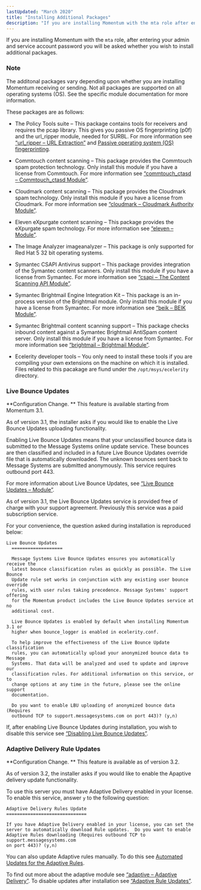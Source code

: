 ```yaml
---
lastUpdated: "March 2020"
title: "Installing Additional Packages"
description: "If you are installing Momentum with the mta role after entering your admin and service account password you will be asked whether you wish to install additional packages The additonal packages vary depending upon whether you are installing Momentum receiving or sending Not all packages are supported on all operating..."
---
```


If you are installing Momentum with the `mta` role, after entering your admin and service account password you will be asked whether you wish to install additional packages.

### Note

The additonal packages vary depending upon whether you are installing Momentum receiving or sending. Not all packages are supported on all operating systems (OS). See the specific module documentation for more information.

These packages are as follows:

*   The Policy Tools suite – This package contains tools for receivers and requires the pcap library. This gives you passive OS fingerprinting (p0f) and the url_ripper module, needed for SURBL. For more information see [“url_ripper – URL Extraction”](/momentum/3/3-reference/3-reference-modules-url-ripper) and [Passive operating system (OS) fingerprinting](glossary#gloss-p0f "Passive operating system (OS) fingerprinting").

*   Commtouch content scanning – This package provides the Commtouch spam protection technology. Only install this module if you have a license from Commtouch. For more information see [“commtouch_ctasd – Commtouch_ctasd Module”](/momentum/3/3-reference/3-reference-modules-commtouch).

*   Cloudmark content scanning – This package provides the Cloudmark spam technology. Only install this module if you have a license from Cloudmark. For more information see [“cloudmark – Cloudmark Authority Module”](/momentum/3/3-reference/3-reference-modules-cloudmark).

*   Eleven eXpurgate content scanning – This package provides the eXpurgate spam technology. For more information see [“eleven – Module”](/momentum/3/3-reference/3-reference-modules-eleven).

*   The Image Analyzer imageanalyzer – This package is only supported for Red Hat 5 32 bit operating systems.

*   Symantec CSAPI Antivirus support – This package provides integration of the Symantec content scanners. Only install this module if you have a license from Symantec. For more information see [“csapi – The Content Scanning API Module”](/momentum/3/3-reference/3-reference-modules-csapi).

*   Symantec Brightmail Engine Integration Kit – This package is an in-process version of the Brightmail module. Only install this module if you have a license from Symantec. For more information see [“beik – BEIK Module”](/momentum/3/3-reference/3-reference-modules-beik).

*   Symantec Brightmail content scanning support – This package checks inbound content against a Symantec Brightmail AntiSpam content server. Only install this module if you have a license from Symantec. For more information see [“brightmail – Brightmail Module”](/momentum/3/3-reference/3-reference-modules-brightmail).

*   Ecelerity developer tools – You only need to install these tools if you are compiling your own extensions on the machine on which it is installed. Files related to this pacakage are fiund under the `/opt/msys/ecelerity` directory.

### <a name="install.additional.packages.lbu"></a> Live Bounce Updates

**Configuration Change. ** This feature is available starting from Momentum 3.1.

As of version 3.1, the installer asks if you would like to enable the Live Bounce Updates uploading functionality.

Enabling Live Bounce Updates means that your unclassified bounce data is submitted to the Message Systems online update service. These bounces are then classified and included in a future Live Bounce Updates override file that is automatically downloaded. The unknown bounces sent back to Message Systems are submitted anonymously. This service requires outbound port 443.

For more information about Live Bounce Updates, see [“Live Bounce Updates – Module”](/momentum/3/3-reference/3-reference-modules-live-bounce-updates).

As of version 3.1, the Live Bounce Updates service is provided free of charge with your support agreement. Previously this service was a paid subscription service.

For your convenience, the question asked during installation is reproduced below:

```
Live Bounce Updates
  ===================

  Message Systems Live Bounce Updates ensures you automatically receive the
  latest bounce classification rules as quickly as possible. The Live Bounce
  Update rule set works in conjunction with any existing user bounce override
  rules, with user rules taking precedence. Message Systems' support offering
  for the Momentum product includes the Live Bounce Updates service at no
  additional cost.

  Live Bounce Updates is enabled by default when installing Momentum 3.1 or
  higher when bounce_logger is enabled in ecelerity.conf.

  To help improve the effectiveness of the Live Bounce Update classification
  rules, you can automatically upload your anonymized bounce data to Message
  Systems. That data will be analyzed and used to update and improve our
  classification rules. For additional information on this service, or to
  change options at any time in the future, please see the online support
  documentation.

  Do you want to enable LBU uploading of anonymized bounce data (Requires
  outbound TCP to support.messagesystems.com on port 443)? (y,n)
```

If, after enabling Live Bounce Updates during installation, you wish to disable this service see [“Disabling Live Bounce Updates”](/momentum/3/3-reference/3-reference-modules-live-bounce-updates#modules.live.bounce.updates.disabling).

### <a name="install.additional.packages.adaptive.updates"></a> Adaptive Delivery Rule Updates

**Configuration Change. ** This feature is available as of version 3.2.

As of version 3.2, the installer asks if you would like to enable the Apaptive delivery update functionality.

To use this server you must have Adaptive Delivery enabled in your license. To enable this service, answer `y` to the following question:

```
Adaptive Delivery Rules Update
==============================

If you have Adaptive Delivery enabled in your license, you can set the
server to automatically download Rule updates.  Do you want to enable
Adaptive Rules downloading (Requires outbound TCP to support.messagesystems.com
on port 443)? (y,n)
```

You can also update Adaptive rules manually. To do this see [Automated Updates for the Adaptive Rules](/momentum/3/3-ad/ad-adaptive-update).

To find out more about the adaptive module see [“adaptive – Adaptive Delivery”](/momentum/3/3-reference/3-reference-modules-adaptive). To disable updates after installation see [“Adaptive Rule Updates”](/momentum/3/3-reference/3-reference-modules-live-bounce-updates#modules.live.updates.adaptive).
